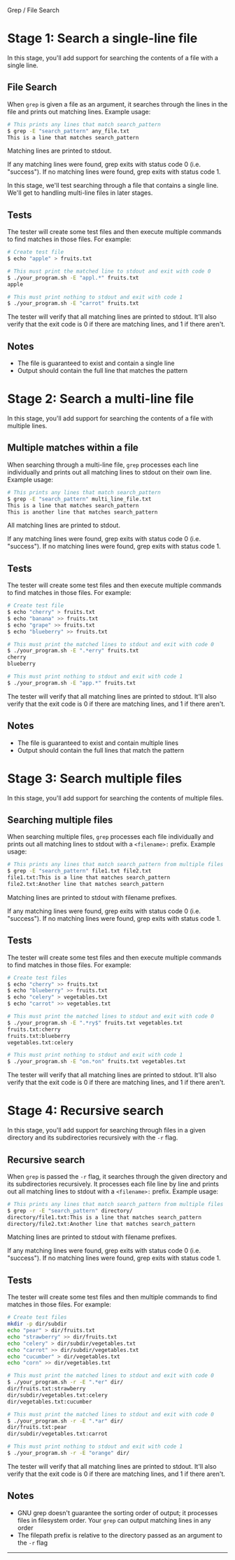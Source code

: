 Grep / File Search

# Stage 1: Search a single-line file

In this stage, you'll add support for searching the contents of a file with a single line.

## File Search

When `grep` is given a file as an argument, it searches through the lines in the file and prints out matching lines. Example usage:

```bash
# This prints any lines that match search_pattern
$ grep -E "search_pattern" any_file.txt
This is a line that matches search_pattern
```

Matching lines are printed to stdout.

If any matching lines were found, grep exits with status code 0 (i.e. "success"). If no matching lines were found, grep exits with status code 1.

In this stage, we'll test searching through a file that contains a single line. We'll get to handling multi-line files in later stages.

## Tests

The tester will create some test files and then execute multiple commands to find matches in those files. For example:

```bash
# Create test file
$ echo "apple" > fruits.txt

# This must print the matched line to stdout and exit with code 0
$ ./your_program.sh -E "appl.*" fruits.txt
apple

# This must print nothing to stdout and exit with code 1
$ ./your_program.sh -E "carrot" fruits.txt
```

The tester will verify that all matching lines are printed to stdout. It'll also verify that the exit code is 0 if there are matching lines, and 1 if there aren't.

## Notes

- The file is guaranteed to exist and contain a single line
- Output should contain the full line that matches the pattern

# Stage 2: Search a multi-line file

In this stage, you'll add support for searching the contents of a file with multiple lines.

## Multiple matches within a file

When searching through a multi-line file, `grep` processes each line individually and prints out all matching lines to stdout on their own line. Example usage:

```bash
# This prints any lines that match search_pattern
$ grep -E "search_pattern" multi_line_file.txt
This is a line that matches search_pattern
This is another line that matches search_pattern
```

All matching lines are printed to stdout.

If any matching lines were found, grep exits with status code 0 (i.e. "success"). If no matching lines were found, grep exits with status code 1.

## Tests

The tester will create some test files and then execute multiple commands to find matches in those files. For example:

```bash
# Create test file
$ echo "cherry" > fruits.txt
$ echo "banana" >> fruits.txt
$ echo "grape" >> fruits.txt
$ echo "blueberry" >> fruits.txt

# This must print the matched lines to stdout and exit with code 0
$ ./your_program.sh -E ".*erry" fruits.txt
cherry
blueberry

# This must print nothing to stdout and exit with code 1
$ ./your_program.sh -E "app.*" fruits.txt
```

The tester will verify that all matching lines are printed to stdout. It'll also verify that the exit code is 0 if there are matching lines, and 1 if there aren't.

## Notes

- The file is guaranteed to exist and contain multiple lines
- Output should contain the full lines that match the pattern

# Stage 3: Search multiple files

In this stage, you'll add support for searching the contents of multiple files.

## Searching multiple files

When searching multiple files, `grep` processes each file individually and prints out all matching lines to stdout with a `<filename>:` prefix. Example usage:

```bash
# This prints any lines that match search_pattern from multiple files
$ grep -E "search_pattern" file1.txt file2.txt
file1.txt:This is a line that matches search_pattern
file2.txt:Another line that matches search_pattern
```

Matching lines are printed to stdout with filename prefixes.

If any matching lines were found, grep exits with status code 0 (i.e. "success"). If no matching lines were found, grep exits with status code 1.

## Tests

The tester will create some test files and then execute multiple commands to find matches in those files. For example:

```bash
# Create test files
$ echo "cherry" >> fruits.txt
$ echo "blueberry" >> fruits.txt
$ echo "celery" > vegetables.txt
$ echo "carrot" >> vegetables.txt

# This must print the matched lines to stdout and exit with code 0
$ ./your_program.sh -E ".*ry$" fruits.txt vegetables.txt
fruits.txt:cherry
fruits.txt:blueberry
vegetables.txt:celery

# This must print nothing to stdout and exit with code 1
$ ./your_program.sh -E "on.*on" fruits.txt vegetables.txt
```

The tester will verify that all matching lines are printed to stdout. It'll also verify that the exit code is 0 if there are matching lines, and 1 if there aren't.

# Stage 4: Recursive search

In this stage, you'll add support for searching through files in a given directory and its subdirectories recursively with the `-r` flag.

## Recursive search

When `grep` is passed the `-r` flag, it searches through the given directory and its subdirectories recursively. It processes each file line by line and prints out all matching lines to stdout with a `<filename>:` prefix. Example usage:

```bash
# This prints any lines that match search_pattern from multiple files
$ grep -r -E "search_pattern" directory/
directory/file1.txt:This is a line that matches search_pattern
directory/file2.txt:Another line that matches search_pattern
```

Matching lines are printed to stdout with filename prefixes.

If any matching lines were found, grep exits with status code 0 (i.e. "success"). If no matching lines were found, grep exits with status code 1.

## Tests

The tester will create some test files and then multiple commands to find matches in those files. For example:

```bash
# Create test files
mkdir -p dir/subdir
echo "pear" > dir/fruits.txt
echo "strawberry" >> dir/fruits.txt
echo "celery" > dir/subdir/vegetables.txt
echo "carrot" >> dir/subdir/vegetables.txt
echo "cucumber" > dir/vegetables.txt
echo "corn" >> dir/vegetables.txt

# This must print the matched lines to stdout and exit with code 0
$ ./your_program.sh -r -E ".*er" dir/
dir/fruits.txt:strawberry
dir/subdir/vegetables.txt:celery
dir/vegetables.txt:cucumber

# This must print the matched lines to stdout and exit with code 0
$ ./your_program.sh -r -E ".*ar" dir/
dir/fruits.txt:pear
dir/subdir/vegetables.txt:carrot

# This must print nothing to stdout and exit with code 1
$ ./your_program.sh -r -E "orange" dir/
```

The tester will verify that all matching lines are printed to stdout. It'll also verify that the exit code is 0 if there are matching lines, and 1 if there aren't.

## Notes

- GNU grep doesn't guarantee the sorting order of output; it processes files in filesystem order. Your `grep` can output matching lines in any order
- The filepath prefix is relative to the directory passed as an argument to the `-r` flag
---
